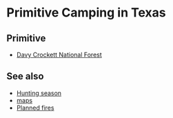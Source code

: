 # Primitive Camping in Texas

## Primitive

- [Davy Crockett National Forest](../526)

## See also

- [Hunting season](https://tpwd.texas.gov/regulations/outdoor-annual/hunting/general-regulations/2023_2024_hunting_seasons)
- [maps](https://www.fs.usda.gov/main/texas/maps-pubs)
- [Planned fires](https://usfs.maps.arcgis.com/apps/webappviewer/index.html?id=b196b5958480421fa7b5ee2a6ce91d31)
